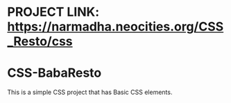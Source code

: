 # PROJECT LINK: https://narmadha.neocities.org/CSS_Resto/css

# CSS-BabaResto
This is a simple CSS project that has Basic CSS elements.
